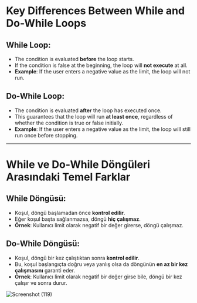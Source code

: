 ﻿# Key Differences Between While and Do-While Loops

## While Loop:
- The condition is evaluated **before** the loop starts.
- If the condition is false at the beginning, the loop will **not execute** at all.
- **Example**: If the user enters a negative value as the limit, the loop will not run.

## Do-While Loop:
- The condition is evaluated **after** the loop has executed once.
- This guarantees that the loop will run **at least once**, regardless of whether the condition is true or false initially.
- **Example**: If the user enters a negative value as the limit, the loop will still run once before stopping.

---

# While ve Do-While Döngüleri Arasındaki Temel Farklar

## While Döngüsü:
- Koşul, döngü başlamadan önce **kontrol edilir**.
- Eğer koşul başta sağlanmazsa, döngü **hiç çalışmaz**.
- **Örnek**: Kullanıcı limit olarak negatif bir değer girerse, döngü çalışmaz.

## Do-While Döngüsü:
- Koşul, döngü bir kez çalıştıktan sonra **kontrol edilir**.
- Bu, koşul başlangıçta doğru veya yanlış olsa da döngünün **en az bir kez çalışmasını** garanti eder.
- **Örnek**: Kullanıcı limit olarak negatif bir değer girse bile, döngü bir kez çalışır ve sonra durur.

![Screenshot (119)](https://github.com/user-attachments/assets/14c42558-ed90-4208-abec-49b063e8126c)
